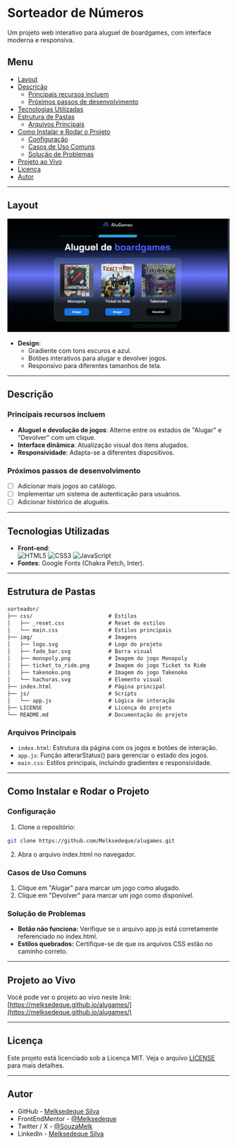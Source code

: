 # Sorteador de Números

Um projeto web interativo para aluguel de boardgames, com interface moderna e responsiva.

## Menu

- [Layout](#layout)
- [Descrição](#descrição)
  - [Principais recursos incluem](#principais-recursos-incluem)
  - [Próximos passos de desenvolvimento](#próximos-passos-de-desenvolvimento)
- [Tecnologias Utilizadas](#tecnologias-utilizadas)
- [Estrutura de Pastas](#estrutura-de-pastas)
  - [Arquivos Principais](#arquivos-principais)
- [Como Instalar e Rodar o Projeto](#como-instalar-e-rodar-o-projeto)
  - [Configuração](#configuração)
  - [Casos de Uso Comuns](#casos-de-uso-comuns)
  - [Solução de Problemas](#solução-de-problemas)
- [Projeto ao Vivo](#projeto-ao-vivo)
- [Licença](#licença)
- [Autor](#autor)

---

## Layout

![Preview do Sorteador](screenshot/tela-principal.png)

- **Design**:
  - Gradiente com tons escuros e azul.
  - Botões interativos para alugar e devolver jogos.
  - Responsivo para diferentes tamanhos de tela.

---

## Descrição

### Principais recursos incluem

- **Aluguel e devolução de jogos**: Alterne entre os estados de "Alugar" e "Devolver" com um clique.
- **Interface dinâmica**: Atualização visual dos itens alugados.
- **Responsividade**: Adapta-se a diferentes dispositivos.

### Próximos passos de desenvolvimento

- [ ] Adicionar mais jogos ao catálogo.
- [ ] Implementar um sistema de autenticação para usuários.
- [ ] Adicionar histórico de aluguéis.

---

## Tecnologias Utilizadas

- **Front-end**:  
  ![HTML5](https://img.shields.io/badge/HTML5-E34F26?style=for-the-badge&logo=html5&logoColor=white) ![CSS3](https://img.shields.io/badge/CSS3-1572B6?style=for-the-badge&logo=css3&logoColor=white) ![JavaScript](https://img.shields.io/badge/JavaScript-F7DF1E?style=for-the-badge&logo=javascript&logoColor=black)
- **Fontes**: Google Fonts (Chakra Petch, Inter).

---

## Estrutura de Pastas

```plaintext
sorteador/
├── css/                        # Estilos
│   ├── _reset.css              # Reset de estilos
│   └── main.css                # Estilos principais
├── img/                        # Imagens
│   ├── logo.svg                # Logo do projeto
│   ├── fade_bar.svg            # Barra visual
│   ├── monopoly.png            # Imagem do jogo Monopoly
│   ├── ticket_to_ride.png      # Imagem do jogo Ticket to Ride
│   ├── takenoko.png            # Imagem do jogo Takenoko
│   └── hachuras.svg            # Elemento visual
├── index.html                  # Página principal
├── js/                         # Scripts
│   └── app.js                  # Lógica de interação
├── LICENSE                     # Licença do projeto
└── README.md                   # Documentação do projeto
```

### Arquivos Principais

- `index.html`: Estrutura da página com os jogos e botões de interação.
- `app.js`: Função alterarStatus() para gerenciar o estado dos jogos.
- `main.css`: Estilos principais, incluindo gradientes e responsividade.

---

## Como Instalar e Rodar o Projeto

### Configuração

1. Clone o repositório:

```bash
git clone https://github.com/Melksedeque/alugames.git
```

2. Abra o arquivo index.html no navegador.

### Casos de Uso Comuns

1. Clique em "Alugar" para marcar um jogo como alugado.
2. Clique em "Devolver" para marcar um jogo como disponível.

### Solução de Problemas

- **Botão não funciona:** Verifique se o arquivo app.js está corretamente referenciado no index.html.
- **Estilos quebrados:** Certifique-se de que os arquivos CSS estão no caminho correto.

---

## Projeto ao Vivo

Você pode ver o projeto ao vivo neste link: [https://melksedeque.github.io/alugames/](https://melksedeque.github.io/alugames/)

---

## Licença

Este projeto está licenciado sob a Licença MIT. Veja o arquivo [LICENSE](https://github.com/Melksedeque/alugames?tab=MIT-1-ov-file) para mais detalhes.

---

## Autor

- GitHub - [Melksedeque Silva](https://github.com/Melksedeque/)
- FrontEndMentor - [@Melksedeque](https://www.frontendmentor.io/profile/Melksedeque)
- Twitter / X - [@SouzaMelk](https://x.com/SouzaMelk)
- LinkedIn - [Melksedeque Silva](https://www.linkedin.com/in/melksedeque-silva/)
